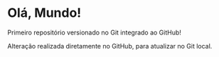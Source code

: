 # Olá, Mundo!
 Primeiro repositório versionado no Git integrado ao GitHub!

Alteração realizada diretamente no GitHub, para atualizar no Git local.
